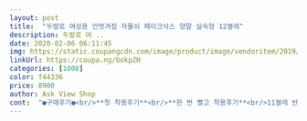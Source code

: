 ```yaml
---
layout: post 
title:  "두발로 여성용 안벗겨짐 자물쇠 페이크삭스 양말 실속형 12켤레" 
description: 두발로 여 ..
date: 2020-02-06 06:11:45 
img: https://static.coupangcdn.com/image/product/image/vendoritem/2019/03/19/4274735816/2688123e-df50-4024-9a5b-d324fc1304b8.jpg 
linkUrl: https://coupa.ng/bokpZH 
categories: [1008] 
color: f44336 
price: 8900 
author: Ask View Shop 
cont:  "●구매후기●<br/>**첫 착용후기**<br/>**한 번 빨고 착용후기**<br/>11켤레 반 왔어요<br/>240mm고 칼발인데 쪼금 발가락쪽이 타이트하네욤<br/>가격대비 soso~<br/>가격대비 만족하지만, 발이 크신 분들이나 발 볼이 넓으신 분들은 살짝 추천하기가 애매합니다.<br/><br/>그래도 안벗겨지니까 너무 좋아요<br/>그런데 걱정했던부분이ㅠ<br/>그리고 신고 벗었는데 발넣는 동그란부분 밴드도 다뜨네요ㅋ<br/>먼저, 저는 발에 살이 없고 발볼도 없어요~<br/>발톱이 있으면 몇 번 안신고 빵꾸뚫릴 것 같아요ㅎㅎ<br/>사진에서 보다시피 너무 작게 만들어졌고 두툼하지 않아서 앞발가락쪽이 뚫고 나올려고 해요ㅋ<br/>세어보니까 양말 한짝이 없네요 ㅠ<br/>소재는 얇아요ㅠ<br/>슬립온 신발 속에서 두 번 정도 벗겨질려는 느낌이 있어서 걸어다니다가 손으로 올려줬어요<br/>얘네들은 봄, 여름 지내고 곧 버림받을 듯ㅋㅋ<br/>예전신던건 엄지발가락만 그렇고 다른데는 괜찮은데 이건 무슨발가락인지 다알겠어요... <br/><br/>이번만신고 재구매는 안하렵니다ㅠㅜ 일단 더신어보고 수정할부분은 수정하는걸로.<br/>.<br/><br/>저렴하지만 상품평도 좋고 이제 날도 따뜻해지면 자주신어 구매했어요.<br/><br/>제 발은 스케쳐스 운동화 딜라이트에어리 235 나이키 230신습니다<br/>제가 칼발? 이라 엄지발가락 부분이 자주나가는데 아니 이건해도 넘작네요ㅋ 발가락도 다비쳐요.<br/><br/>짝꿍이 안맞아요<br/>총평:<br/>평소발사이즈 230(구두), 235(운동화)<br/>하루종일 운동화속에서 안벗겨졌어요~<br/>" 
---
```

